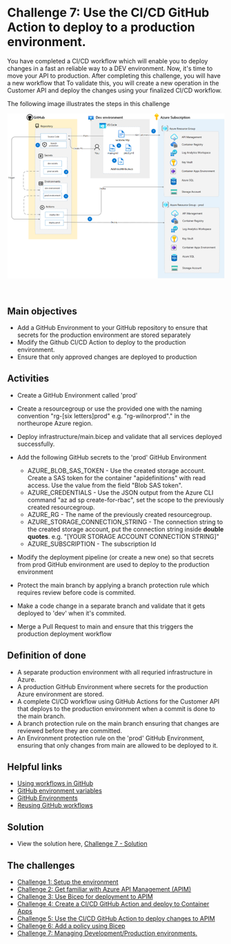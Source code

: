 # Challenge 7: Use the CI/CD GitHub Action to deploy to a production environment.

You have completed a CI/CD workflow which will enable you to deploy changes in a fast an reliable way to a DEV environment. 
Now, it's time to move your API to production. After completing this challenge, you will have a new workflow that To validate this, you will create a new operation in the Customer API and deploy the changes using your finalized CI/CD workflow.   

The following image illustrates the steps in this challenge
<br>

  ![Azure services](img/ch7-overview.png)

<br>


## Main objectives

- Add a GitHub Environment to your GitHub repository to ensure that secrets for the production environment are stored separately 
- Modify the Github CI/CD Action to deploy to the production environment.
- Ensure that only approved changes are deployed to production

## Activities

- Create a GitHub Environment called 'prod'
- Create a resourcegroup or use the provided one with the naming convention "rg-[six letters]prod" e.g. "rg-wilnorprod"." in the northeurope Azure region. 
- Deploy infrastructure/main.bicep and validate that all services deployed successfully. 
- Add the following GitHub secrets to the 'prod' GitHub Environment

    - AZURE_BLOB_SAS_TOKEN - Use the created storage account. Create a SAS token for the container "apidefinitions" with read access. Use the value from the field "Blob SAS token".
    - AZURE_CREDENTIALS - Use the JSON output from the Azure CLI command "az ad sp create-for-rbac", set the scope to the previously created resourcegroup.
    - AZURE_RG - The name of the previously created resourcegroup.
    - AZURE_STORAGE_CONNECTION_STRING - The connection string to the created storage account, put the connection string inside **double quotes**. e.g. "[YOUR STORAGE ACCOUNT CONNECTION STRING]"
    - AZURE_SUBSCRIPTION - The subscription Id 
- Modify the deployment pipeline (or create a new one) so that secrets from prod GitHub environment are used to deploy to the production environment
- Protect the main branch by applying a branch protection rule which requires review before code is commited.
- Make a code change in a separate branch and validate that it gets deployed to 'dev' when it's commited.
- Merge a Pull Request to main and ensure that this triggers the production deployment workflow


## Definition of done

- A separate production environment with all requried infrastructure in Azure.
- A production GitHub Environment where secrets for the production Azure environment are stored.
- A complete CI/CD workflow using GitHub Actions for the Customer API that deploys to the production environment when a commit is done to the main branch.  
- A branch protection rule on the main branch ensuring that changes are reviewed before they are committed.
- An Environment protection rule on the 'prod' GitHub Environment, ensuring that only changes from main are allowed to be deployed to it.


## Helpful links

- [Using workflows in GitHub](https://docs.github.com/en/actions/using-workflows/about-workflows)
- [GitHub environment variables](https://docs.github.com/en/actions/learn-github-actions/environment-variables)
- [GitHub Environments](https://docs.github.com/en/actions/deployment/targeting-different-environments/using-environments-for-deployment)
- [Reusing GitHub workflows](https://docs.github.com/en/actions/using-workflows/reusing-workflows)

## Solution
- View the solution here, [Challenge 7 - Solution](solution7.md) 

## The challenges

* [Challenge 1: Setup the environment](challenge1.md)
* [Challenge 2: Get familiar with Azure API Management (APIM)](challenge2.md)
* [Challenge 3: Use Bicep for deployment to APIM](challenge3.md)
* [Challenge 4: Create a CI/CD GitHub Action and deploy to Container Apps](challenge4.md)
* [Challenge 5: Use the CI/CD GitHub Action to deploy changes to APIM](challenge5.md)
* [Challenge 6: Add a policy using Bicep](challenge6.md)
* [Challenge 7: Managing Development/Production environments.](challenge7.md)